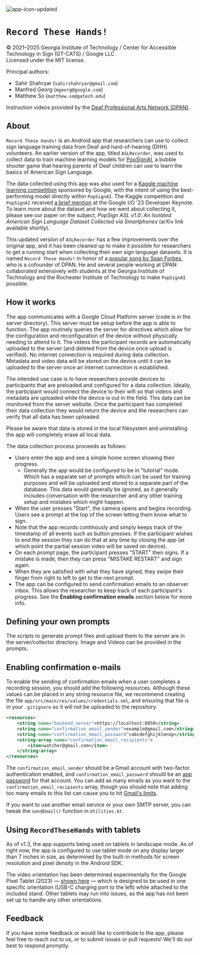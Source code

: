 ![app-icon-updated](https://github.com/Accessible-Technology-in-Sign/RecordTheseHands/assets/1849924/80c0241b-4d86-4710-8012-1c17032e6538)

# `Record These Hands!`

© 2021–2025 Georgia Institute of Technology / Center for Accessible Technology
in Sign (GT-CATS) / Google LLC<br> Licensed under the MIT license.

Principal authors:

- Sahir Shahryar (`sahirshahryar@gmail.com`)
- Manfred Georg (`mgeorg@google.com`)
- Matthew So (`matthew.so@gatech.edu`)

Instruction videos provided by the
[Deaf Professional Arts Network (DPAN)](https://dpan.tv).

## About

`Record These Hands!` is an Android app that researchers can use to collect sign
language training data from Deaf and hard-of-hearing (DHH) volunteers. An
earlier version of the app, titled `ASLRecorder`, was used to collect data to
train machine learning models for [PopSignAI](https://www.popsign.org/), a
bubble shooter game that hearing parents of Deaf children can use to learn the
basics of American Sign Language.

The data collected using this app was also used for a
[Kaggle machine learning competition](https://www.kaggle.com/competitions/asl-signs)
sponsored by Google, with the intent of using the best-performing model directly
within `PopSignAI`. The Kaggle competition and `PopSignAI` received
[a brief mention](https://www.youtube.com/watch?v=r8T0SnwHRNI&t=3965s) at the
Google I/O ’23 Developer Keynote. To learn more about the dataset and how we
went about collecting it, please see our paper on the subject, *PopSign ASL
v1.0: An Isolated American Sign Language Dataset Collected via Smartphones*
(arXiv link available shortly).

This updated version of `ASLRecorder` has a few improvements over the original
app, and it has been cleaned up to make it possible for researchers to get a
running start when collecting their own sign language datasets. It is named
`Record These Hands!` in honor of a
[popular song by Sean Forbes](https://www.youtube.com/watch?v=7lQx1f5lEFo), who
is a cofounder of DPAN. He and several people working at DPAN collaborated
extensively with students at the Georgia Institute of Technology and the
Rochester Institute of Technology to make `PopSignAI` possible.

## How it works

The app communicates with a Google Cloud Platform server (code is in the server
directory). This server must be setup before the app is able to function. The
app routinely queries the server for directives which allow for the
configuration and reconfiguration of the device without physically needing to
attend to it. The videos the participant records are automatically uploaded to
the server (and deleted from the device once upload is verified). No internet
connection is required during data collection. Metadata and video data will be
stored on the device until it can be uploaded to the server once an internet
connection is established.

The intended use case is to have researchers provide devices to participants
that are preloaded and configured for a data collection. Ideally, the
participant would connect the device to their wifi so that videos and metadata
are uploaded while the device is out in the field. This data can be monitored
from the server website. Once the participant has completed their data
collection they would return the device and the researchers can verify that all
data has been uploaded.

Please be aware that data is stored in the local filesystem and uninstalling the
app will completely erase all local data.

The data collection process proceeds as follows:

- Users enter the app and see a simple home screen showing their progress.
  - Generally the app would be configured to be in "tutorial" mode. Which has a
    separate set of prompts which can be used for training purposes and will be
    uploaded and stored to a separate part of the database. This data would
    generally be ignored, as it generally includes conversation with the
    researcher and any other training setup and mistakes which might happen.
- When the user presses "Start", the camera opens and begins recording. Users
  see a prompt at the top of the screen letting them know what to sign.
- Note that the app records continously and simply keeps track of the timestamp
  of all events such as button presses. If the participant wishes to end the
  session they can do that at any time by closing the app (at which point the
  partial session video will be saved on device).
- On each prompt page, the participant presses "START" then signs. If a mistake
  is made, then they can press "MISTAKE RESTART" and sign again.
- When they are satisfied with what they have signed, they swipe their finger
  from right to left to get to the next prompt.
- The app can be configured to send confirmation emails to an observer inbox.
  This allows the researcher to keep track of each participant's progress. See
  the **Enabling confirmation emails** section below for more info.

## Defining your own prompts

The scripts to generate prompt files and upload them to the server are in the
server/collector directory. Image and Videos can be provided in the prompts.

## Enabling confirmation e-mails

To enable the sending of confirmation emails when a user completes a recording
session, you should add the following resources. Although these values can be
placed in any string resource file, we recommend creating the file
`app/src/main/res/values/credentials.xml`, and ensuring that file is in your
`.gitignore` so it will not be uploaded to the repository.

```xml
<resources>
    <string name="backend_server">https://localhost:8050</string>
    <string name="confirmation_email_sender">example@gmail.com</string>
    <string name="confirmation_email_password">abcdefghijklmnop</string>
    <string-array name="confirmation_email_recipients">
        <item>watcher@gmail.com</item>
    </string-array>
</resources>
```

The `confirmation_email_sender` should be a Gmail account with two-factor
authentication enabled, and `confirmation_email_password` should be an
[app password](https://support.google.com/accounts/answer/185833?hl=en) for that
account. You can add as many emails as you want to the
`confirmation_email_recipients` array, though you should note that adding too
many emails to this list can cause you to hit
[Gmail's limits](https://support.google.com/mail/answer/22839?hl=en).

If you want to use another email service or your own SMTP server, you can tweak
the `sendEmail()` function in `Utilities.kt`.

## Using `RecordTheseHands` with tablets

As of v1.3, the app supports being used on tablets in landscape mode. As of
right now, the app is configured to use tablet mode on any display larger than 7
inches in size, as determined by the built-in methods for screen resolution and
pixel density in the Android SDK.

The video orientation has been determined experimentally for the Google Pixel
Tablet (2023) —
[shown here](https://www.theverge.com/23765921/google-pixel-tablet-review) —
which is designed to be used in one specific orientation (USB-C charging port to
the left) while attached to the included stand. Other tablets may run into
issues, as the app has not been set up to handle any other orientations.

## Feedback

If you have some feedback or would like to contribute to the app, please feel
free to reach out to us, or to submit issues or pull requests! We'll do our best
to respond promptly.
